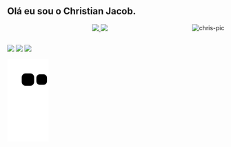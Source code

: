 ## Olá eu sou o Christian Jacob.
<div align="center">
  <a href="https://github.com/ChristianJacobM">
  <img height="180em" src="https://github-readme-stats.vercel.app/api?username=ChristianJacobM&show_icons=true&theme=chartreuse-dark&include_all_commits=true&count_private=true"/>
  <img height="180em" src="https://github-readme-stats.vercel.app/api/top-langs/?username=ChristianJacobM&layout=compact&langs_count=7&theme=chartreuse-dark"/>
    <img align="right" alt="chris-pic" height="180em" src="https://cdn.discordapp.com/attachments/712892187406499850/956264261942902804/bemvindo-15.gif">
</div>
  
  ##
 
<div> 
  <a href="https://www.youtube.com/channel/UCsw9JU8GKR48pp_a5CPDbdA" target="_blank"><img src="https://img.shields.io/badge/YouTube-FF0000?style=for-the-badge&logo=youtube&logoColor=white" target="_blank"></a>
 	<a href="https://www.twitch.tv/fortbrou" target="_blank"><img src="https://img.shields.io/badge/Twitch-9146FF?style=for-the-badge&logo=twitch&logoColor=white" target="_blank"></a>
  <a href="https://www.linkedin.com/in/christian-jacob-350760232/" target="_blank"><img src="https://img.shields.io/badge/-LinkedIn-%230077B5?style=for-the-badge&logo=linkedin&logoColor=white" target="_blank"></a> 
 
  ![Snake animation](https://github.com/ChristianJacobM/ChristianJacobM/blob/output/github-contribution-grid-snake.svg)
 
</div>
